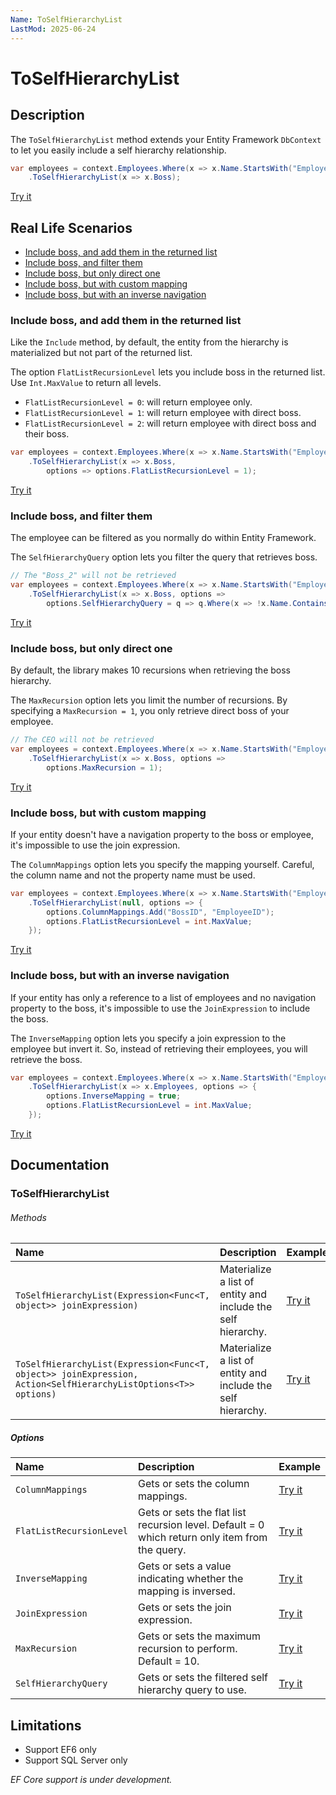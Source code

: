 ```yaml
---
Name: ToSelfHierarchyList
LastMod: 2025-06-24
---
```


# ToSelfHierarchyList

## Description

The `ToSelfHierarchyList` method extends your Entity Framework `DbContext` to let you easily include a self hierarchy relationship.

```csharp
var employees = context.Employees.Where(x => x.Name.StartsWith("Employee_"))
	.ToSelfHierarchyList(x => x.Boss);
```
[Try it](https://dotnetfiddle.net/DxcWZv)

## Real Life Scenarios

- [Include boss, and add them in the returned list](#include-boss-and-add-them-in-the-returned-list)
- [Include boss, and filter them](#include-boss-and-filter-them)
- [Include boss, but only direct one](#include-boss-but-only-direct-one)
- [Include boss, but with custom mapping](#include-boss-but-with-custom-mapping)
- [Include boss, but with an inverse navigation](#include-boss-but-with-an-inverse-navigation)

### Include boss, and add them in the returned list
Like the `Include` method, by default, the entity from the hierarchy is materialized but not part of the returned list.

The option `FlatListRecursionLevel` lets you include boss in the returned list. Use `Int.MaxValue` to return all levels.
- `FlatListRecursionLevel = 0`: will return employee only.
- `FlatListRecursionLevel = 1`: will return employee with direct boss.
- `FlatListRecursionLevel = 2`: will return employee with direct boss and their boss.

```csharp
var employees = context.Employees.Where(x => x.Name.StartsWith("Employee_"))
	.ToSelfHierarchyList(x => x.Boss, 
		options => options.FlatListRecursionLevel = 1);
```
[Try it](https://dotnetfiddle.net/ayQSS2)

### Include boss, and filter them
The employee can be filtered as you normally do within Entity Framework. 

The `SelfHierarchyQuery` option lets you filter the query that retrieves boss.

```csharp
// The "Boss_2" will not be retrieved
var employees = context.Employees.Where(x => x.Name.StartsWith("Employee_"))
	.ToSelfHierarchyList(x => x.Boss, options => 
		options.SelfHierarchyQuery = q => q.Where(x => !x.Name.Contains("2")));
```
[Try it](https://dotnetfiddle.net/qO9xxc)

### Include boss, but only direct one
By default, the library makes 10 recursions when retrieving the boss hierarchy.

The `MaxRecursion` option lets you limit the number of recursions. By specifying a `MaxRecursion = 1`, you only retrieve direct boss of your employee.

```csharp
// The CEO will not be retrieved
var employees = context.Employees.Where(x => x.Name.StartsWith("Employee_"))
	.ToSelfHierarchyList(x => x.Boss, options => 
		options.MaxRecursion = 1);
```
[Try it](https://dotnetfiddle.net/k3v62H)

### Include boss, but with custom mapping
If your entity doesn't have a navigation property to the boss or employee, it's impossible to use the join expression.

The `ColumnMappings` option lets you specify the mapping yourself. Careful, the column name and not the property name must be used.

```csharp
var employees = context.Employees.Where(x => x.Name.StartsWith("Employee_"))
	.ToSelfHierarchyList(null, options => {
		options.ColumnMappings.Add("BossID", "EmployeeID");
		options.FlatListRecursionLevel = int.MaxValue;
	});
```
[Try it](https://dotnetfiddle.net/8f8bRZ)

### Include boss, but with an inverse navigation
If your entity has only a reference to a list of employees and no navigation property to the boss, it's impossible to use the `JoinExpression` to include the boss.

The `InverseMapping` option lets you specify a join expression to the employee but invert it. So, instead of retrieving their employees, you will retrieve the boss.

```csharp
var employees = context.Employees.Where(x => x.Name.StartsWith("Employee_"))
	.ToSelfHierarchyList(x => x.Employees, options => {
		options.InverseMapping = true;
		options.FlatListRecursionLevel = int.MaxValue;
	});
```
[Try it](https://dotnetfiddle.net/02j86m)

## Documentation

### ToSelfHierarchyList

###### Methods

| Name | Description | Example |
| :--- | :---------- | :------ |
| `ToSelfHierarchyList(Expression<Func<T, object>> joinExpression)` | Materialize a list of entity and include the self hierarchy. | [Try it](https://dotnetfiddle.net/9GOCnF) |
| `ToSelfHierarchyList(Expression<Func<T, object>> joinExpression, Action<SelfHierarchyListOptions<T>> options)` | Materialize a list of entity and include the self hierarchy. | [Try it](https://dotnetfiddle.net/lQmiyh) |


##### Options
| Name | Description | Example |
| :--- | :---------- | :------ |
| `ColumnMappings` | Gets or sets the column mappings. | [Try it](https://dotnetfiddle.net/YTDUZh) |
| `FlatListRecursionLevel` | Gets or sets the flat list recursion level. Default = 0 which return only item from the query. | [Try it](https://dotnetfiddle.net/2pQQSC) |
| `InverseMapping` | Gets or sets a value indicating whether the mapping is inversed. | [Try it](https://dotnetfiddle.net/A1nAje) |
| `JoinExpression` | Gets or sets the join expression. | [Try it](https://dotnetfiddle.net/et5k7e) |
| `MaxRecursion` | Gets or sets the maximum recursion to perform. Default = 10. | [Try it](https://dotnetfiddle.net/olEspi) |
| `SelfHierarchyQuery` | Gets or sets the filtered self hierarchy query to use. | [Try it](https://dotnetfiddle.net/vSzefx) |

## Limitations

- Support EF6 only
- Support SQL Server only

_EF Core support is under development._
